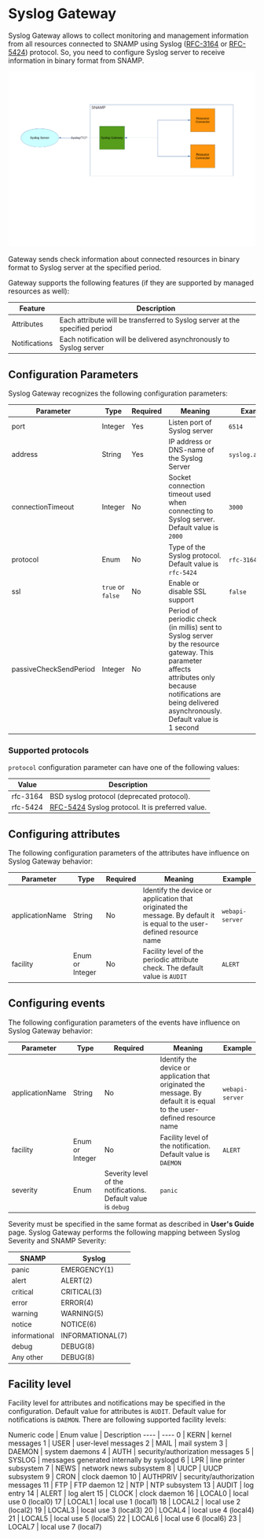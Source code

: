 Syslog Gateway
====
Syslog Gateway allows to collect monitoring and management information from all resources connected to SNAMP using Syslog ([RFC-3164](http://www.ietf.org/rfc/rfc3164.txt) or [RFC-5424](http://www.ietf.org/rfc/rfc5424.txt)) protocol. So, you need to configure Syslog server to receive information in binary format from SNAMP.

![Communication Scheme](syslog-gateway.png)

Gateway sends check information about connected resources in binary format to Syslog server at the specified period.

Gateway supports the following features (if they are supported by managed resources as well):

Feature | Description
---- | ----
Attributes | Each attribute will be transferred to Syslog server at the specified period
Notifications | Each notification will be delivered asynchronously to Syslog server

## Configuration Parameters
Syslog Gateway recognizes the following configuration parameters:

Parameter | Type | Required | Meaning | Example
---- | ---- | ---- | ---- | ----
port | Integer | Yes | Listen port of Syslog server | `6514`
address | String | Yes | IP address or DNS-name of the Syslog Server | `syslog.acme.com`
connectionTimeout | Integer | No | Socket connection timeout used when connecting to Syslog server. Default value is `2000` | `3000`
protocol | Enum | No | Type of the Syslog protocol. Default value is `rfc-5424` | `rfc-3164`
ssl | `true` or `false` | No | Enable or disable SSL support | `false`
passiveCheckSendPeriod | Integer | No | Period of periodic check (in millis) sent to Syslog server by the resource gateway. This parameter affects attributes only because notifications are being delivered asynchronously. Default value is 1 second

### Supported protocols
`protocol` configuration parameter can have one of the following values:

Value | Description
---- | ----
rfc-3164 | BSD syslog protocol (deprecated protocol).
rfc-5424 | [RFC-5424](http://www.ietf.org/rfc/rfc5424.txt) Syslog protocol. It is preferred value.

## Configuring attributes
The following configuration parameters of the attributes have influence on Syslog Gateway behavior:

Parameter | Type | Required | Meaning | Example
---- | ---- | ---- | ---- | ----
applicationName | String | No | Identify the device or application that originated the message. By default it is equal to the user-defined resource name | `webapi-server`
facility | Enum or Integer | No | Facility level of the periodic attribute check. The default value is `AUDIT` | `ALERT`

## Configuring events
The following configuration parameters of the events have influence on Syslog Gateway behavior:

Parameter | Type | Required | Meaning | Example
---- | ---- | ---- | ---- | ----
applicationName | String | No | Identify the device or application that originated the message. By default it is equal to the user-defined resource name | `webapi-server`
facility | Enum or Integer | No | Facility level of the notification. Default value is `DAEMON` | `ALERT`
severity | Enum | Severity level of the notifications. Default value is `debug` | `panic`

Severity must be specified in the same format as described in **User's Guide** page. Syslog Gateway performs the following mapping between Syslog Severity and SNAMP Severity:

SNAMP | Syslog
---- | ----
panic | EMERGENCY(1)
alert | ALERT(2)
critical | CRITICAL(3)
error | ERROR(4)
warning | WARNING(5)
notice | NOTICE(6)
informational | INFORMATIONAL(7)
debug | DEBUG(8)
Any other | DEBUG(8)

## Facility level
Facility level for attributes and notifications may be specified in the configuration. Default value for attributes is `AUDIT`. Default value for notifications is `DAEMON`. There are following supported facility levels:

Numeric code | Enum value | Description
---- | ----
0 | KERN | kernel messages
1  | USER | user-level messages
2 | MAIL | mail system
3 | DAEMON | system daemons
4 | AUTH | security/authorization messages
5 | SYSLOG | messages generated internally by syslogd
6 | LPR | line printer subsystem
7 | NEWS | network news subsystem
8 | UUCP | UUCP subsystem
9 | CRON | clock daemon
10 | AUTHPRIV | security/authorization messages
11 | FTP | FTP daemon
12 | NTP | NTP subsystem
13 | AUDIT | log entry
14 | ALERT | log alert
15 | CLOCK | clock daemon
16 | LOCAL0 | local use 0  (local0)
17 | LOCAL1 | local use 1  (local1)
18 | LOCAL2 | local use 2  (local2)
19 | LOCAL3 | local use 3  (local3)
20 | LOCAL4 | local use 4  (local4)
21 | LOCAL5 | local use 5  (local5)
22 | LOCAL6 | local use 6  (local6)
23 | LOCAL7 | local use 7  (local7)
